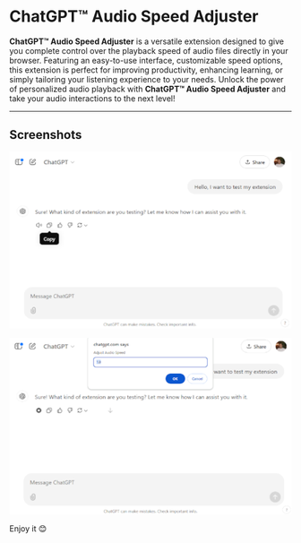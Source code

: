 # ChatGPT™ Audio Speed Adjuster

**ChatGPT™ Audio Speed Adjuster** is a versatile extension designed to give you complete control over the playback speed of audio files directly in your browser. Featuring an easy-to-use interface, customizable speed options, this extension is perfect for improving productivity, enhancing learning, or simply tailoring your listening experience to your needs. Unlock the power of personalized audio playback with **ChatGPT™ Audio Speed Adjuster** and take your audio interactions to the next level!

---

## Screenshots

![Keyboard shortcuts](assets/BigScreen_640x400.png)

![Keyboard shortcuts](assets/BigScreen02_640x400.png)


Enjoy it :blush: